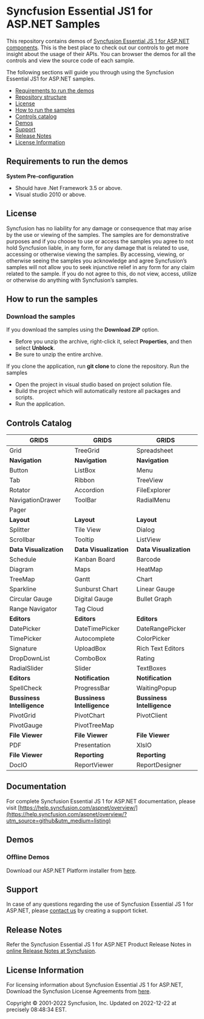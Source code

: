 # Syncfusion Essential JS1 for ASP.NET Samples

This repository contains demos of [Syncfusion Essential JS 1 for ASP.NET components](https://www.syncfusion.com/products/jquery/aspnet). This is the best place to check out our controls to get more insight about the usage of their APIs. You can browser the demos for all the controls and view the source code of each sample.

The following sections will guide you through using the Syncfusion Essential JS1 for ASP.NET samples.

* [Requirements to run the demos](#requirements-to-run-the-demos)
* [Repository structure](#repository-structure) 
* [License](#license)
* [How to run the samples](#how-to-run-the-samples)
* [Controls catalog](#controls-catalog)
* [Demos](#demos)
* [Support](#support)
* [Release Notes](#release-notes)
* [License Information](#license-information)

## Requirements to run the demos

**System Pre-configuration**

* Should have .Net Framework 3.5 or above.
* Visual studio 2010 or above.

## License

Syncfusion has no liability for any damage or consequence that may arise by the use or viewing of the samples. The samples are for demonstrative purposes and if you choose to use or access the samples you agree to not hold Syncfusion liable, in any form, for any damage that is related to use, accessing or otherwise viewing the samples. By accessing, viewing, or otherwise seeing the samples you acknowledge and agree Syncfusion’s samples will not allow you to seek injunctive relief in any form for any claim related to the sample. If you do not agree to this, do not view, access, utilize or otherwise do anything with Syncfusion’s samples.

## How to run the samples

### Download the samples

If you download the samples using the **Download ZIP** option.

* Before you unzip the archive, right-click it, select **Properties**, and then select **Unblock**.
* Be sure to unzip the entire archive.

If you clone the application, run **git clone <repository-url>** to clone the repository.
Run the samples

* Open the project in visual studio based on project solution file.
* Build the project which will automatically restore all packages and scripts.
* Run the application.

## Controls Catalog

| <b>GRIDS<b> | <b>GRIDS<b> | <b>GRIDS<b> |
| ------------- | --------------- | ----------- |
|Grid|TreeGrid|Spreadsheet|
| <b>Navigation<b> | <b>Navigation<b> | <b>Navigation<b> |
|Button|ListBox|Menu|
|Tab|Ribbon|TreeView|
|Rotator|Accordion|FileExplorer|
|NavigationDrawer|ToolBar|RadialMenu|
|Pager|
|<b>Layout</b>|<b>Layout</b>|<b>Layout</b> |
|Splitter|Tile View|Dialog|
|Scrollbar|Tooltip|ListView|
|<b>Data Visualization</b>|<b>Data Visualization</b>|<b>Data Visualization</b> |
|Schedule|Kanban Board|Barcode|
|Diagram|Maps|HeatMap|
|TreeMap|Gantt|Chart|
|Sparkline|Sunburst Chart|Linear Gauge|
|Circular Gauge|Digital Gauge|Bullet Graph|
|Range Navigator|Tag Cloud| |
|<b>Editors</b>|<b>Editors</b>|<b>Editors</b> |
|DatePicker|DateTimePicker|DateRangePicker|
|TimePicker|Autocomplete|ColorPicker|
|Signature|UploadBox|Rich Text Editors|
|DropDownList|ComboBox|Rating|
|RadialSlider|Slider|TextBoxes|
|<b>Editors</b>|<b>Notification</b>|<b>Notification</b> |
|SpellCheck|ProgressBar|WaitingPopup|
|<b>Bussiness Intelligence</b>|<b>Bussiness Intelligence</b>|<b>Bussiness Intelligence</b> |
|PivotGrid|PivotChart|PivotClient|
|PivotGauge|PivotTreeMap||
|<b>File Viewer</b>|<b>File Viewer</b>|<b>File Viewer</b>|
|PDF|Presentation|XlsIO|
|<b>File Viewer</b>|<b>Reporting</b>|<b>Reporting</b> |
|DocIO|ReportViewer |ReportDesigner|

## Documentation 

For complete Syncfusion Essential JS 1 for ASP.NET documentation, please visit [https://help.syncfusion.com/aspnet/overview/](https://help.syncfusion.com/aspnet/overview/?utm_source=github&utm_medium=listing)

## Demos

### Offline Demos

Download our ASP.NET Platform installer from [here](https://www.syncfusion.com/downloads/aspnet/?utm_source=github&utm_medium=listing).

## Support

In case of any questions regarding the use of Syncfusion Essential JS 1 for ASP.NET, please [contact us](https://www.syncfusion.com/support/?utm_source=github&utm_medium=listing) by creating a support ticket.

## Release Notes

Refer the Syncfusion Essential JS 1 for ASP.NET Product Release Notes in [online Release Notes at Syncfusion](https://help.syncfusion.com/aspnet/release-notes/?utm_source=github&utm_medium=listing). 

## License Information

For licensing information about Syncfusion Essential JS 1 for ASP.NET, Download the Syncfusion License Agreements from [here](https://www.syncfusion.com/content/downloads/syncfusion_license.pdf).

<p>Copyright © 2001-2022 Syncfusion, Inc. Updated on 2022-12-22 at precisely 08:48:34 EST.</p> 
